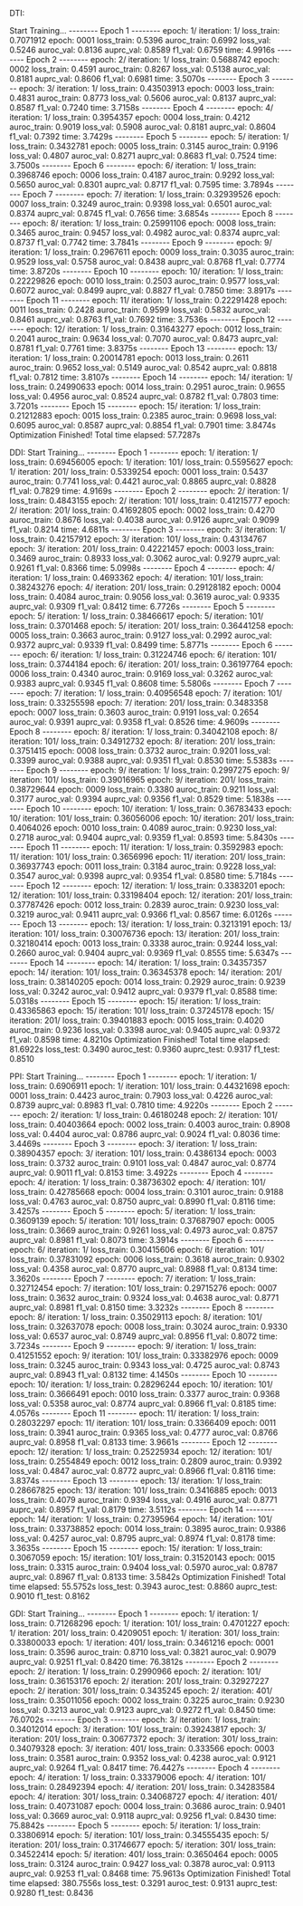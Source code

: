 DTI:

Start Training...
-------- Epoch 1 --------
epoch: 1/ iteration: 1/ loss_train: 0.7071912
epoch: 0001 loss_train: 0.5396 auroc_train: 0.6992 loss_val: 0.5246 auroc_val: 0.8136 auprc_val: 0.8589 f1_val: 0.6759 time: 4.9916s
-------- Epoch 2 --------
epoch: 2/ iteration: 1/ loss_train: 0.5688742
epoch: 0002 loss_train: 0.4591 auroc_train: 0.8267 loss_val: 0.5138 auroc_val: 0.8181 auprc_val: 0.8606 f1_val: 0.6981 time: 3.5070s
-------- Epoch 3 --------
epoch: 3/ iteration: 1/ loss_train: 0.43503913
epoch: 0003 loss_train: 0.4831 auroc_train: 0.8773 loss_val: 0.5606 auroc_val: 0.8137 auprc_val: 0.8587 f1_val: 0.7240 time: 3.7158s
-------- Epoch 4 --------
epoch: 4/ iteration: 1/ loss_train: 0.3954357
epoch: 0004 loss_train: 0.4212 auroc_train: 0.9019 loss_val: 0.5908 auroc_val: 0.8181 auprc_val: 0.8604 f1_val: 0.7392 time: 3.7429s
-------- Epoch 5 --------
epoch: 5/ iteration: 1/ loss_train: 0.3432781
epoch: 0005 loss_train: 0.3145 auroc_train: 0.9196 loss_val: 0.4807 auroc_val: 0.8271 auprc_val: 0.8683 f1_val: 0.7524 time: 3.7500s
-------- Epoch 6 --------
epoch: 6/ iteration: 1/ loss_train: 0.3968746
epoch: 0006 loss_train: 0.4187 auroc_train: 0.9292 loss_val: 0.5650 auroc_val: 0.8301 auprc_val: 0.8717 f1_val: 0.7595 time: 3.7894s
-------- Epoch 7 --------
epoch: 7/ iteration: 1/ loss_train: 0.32939526
epoch: 0007 loss_train: 0.3249 auroc_train: 0.9398 loss_val: 0.6501 auroc_val: 0.8374 auprc_val: 0.8745 f1_val: 0.7656 time: 3.6854s
-------- Epoch 8 --------
epoch: 8/ iteration: 1/ loss_train: 0.25991106
epoch: 0008 loss_train: 0.3465 auroc_train: 0.9457 loss_val: 0.4982 auroc_val: 0.8374 auprc_val: 0.8737 f1_val: 0.7742 time: 3.7841s
-------- Epoch 9 --------
epoch: 9/ iteration: 1/ loss_train: 0.2967611
epoch: 0009 loss_train: 0.3035 auroc_train: 0.9529 loss_val: 0.5758 auroc_val: 0.8438 auprc_val: 0.8768 f1_val: 0.7774 time: 3.8720s
-------- Epoch 10 --------
epoch: 10/ iteration: 1/ loss_train: 0.22229826
epoch: 0010 loss_train: 0.2503 auroc_train: 0.9577 loss_val: 0.6072 auroc_val: 0.8499 auprc_val: 0.8827 f1_val: 0.7850 time: 3.8917s
-------- Epoch 11 --------
epoch: 11/ iteration: 1/ loss_train: 0.22291428
epoch: 0011 loss_train: 0.2428 auroc_train: 0.9599 loss_val: 0.5832 auroc_val: 0.8461 auprc_val: 0.8763 f1_val: 0.7692 time: 3.7536s
-------- Epoch 12 --------
epoch: 12/ iteration: 1/ loss_train: 0.31643277
epoch: 0012 loss_train: 0.2041 auroc_train: 0.9634 loss_val: 0.7070 auroc_val: 0.8473 auprc_val: 0.8781 f1_val: 0.7761 time: 3.8375s
-------- Epoch 13 --------
epoch: 13/ iteration: 1/ loss_train: 0.20014781
epoch: 0013 loss_train: 0.2611 auroc_train: 0.9652 loss_val: 0.5149 auroc_val: 0.8542 auprc_val: 0.8818 f1_val: 0.7812 time: 3.8107s
-------- Epoch 14 --------
epoch: 14/ iteration: 1/ loss_train: 0.24990633
epoch: 0014 loss_train: 0.2951 auroc_train: 0.9655 loss_val: 0.4956 auroc_val: 0.8524 auprc_val: 0.8782 f1_val: 0.7803 time: 3.7201s
-------- Epoch 15 --------
epoch: 15/ iteration: 1/ loss_train: 0.21212883
epoch: 0015 loss_train: 0.2385 auroc_train: 0.9698 loss_val: 0.6095 auroc_val: 0.8587 auprc_val: 0.8854 f1_val: 0.7901 time: 3.8474s
Optimization Finished!
Total time elapsed: 57.7287s



DDI:
Start Training...
-------- Epoch 1 --------
epoch: 1/ iteration: 1/ loss_train: 0.69456005
epoch: 1/ iteration: 101/ loss_train: 0.5595627
epoch: 1/ iteration: 201/ loss_train: 0.5339254
epoch: 0001 loss_train: 0.5437 auroc_train: 0.7741 loss_val: 0.4421 auroc_val: 0.8865 auprc_val: 0.8828 f1_val: 0.7829 time: 4.9169s
-------- Epoch 2 --------
epoch: 2/ iteration: 1/ loss_train: 0.4843155
epoch: 2/ iteration: 101/ loss_train: 0.41215777
epoch: 2/ iteration: 201/ loss_train: 0.41692805
epoch: 0002 loss_train: 0.4270 auroc_train: 0.8676 loss_val: 0.4038 auroc_val: 0.9126 auprc_val: 0.9099 f1_val: 0.8214 time: 4.6811s
-------- Epoch 3 --------
epoch: 3/ iteration: 1/ loss_train: 0.42157912
epoch: 3/ iteration: 101/ loss_train: 0.43134767
epoch: 3/ iteration: 201/ loss_train: 0.42221457
epoch: 0003 loss_train: 0.3469 auroc_train: 0.8933 loss_val: 0.3062 auroc_val: 0.9279 auprc_val: 0.9261 f1_val: 0.8366 time: 5.0998s
-------- Epoch 4 --------
epoch: 4/ iteration: 1/ loss_train: 0.4693362
epoch: 4/ iteration: 101/ loss_train: 0.38243276
epoch: 4/ iteration: 201/ loss_train: 0.29128182
epoch: 0004 loss_train: 0.4084 auroc_train: 0.9056 loss_val: 0.3619 auroc_val: 0.9335 auprc_val: 0.9309 f1_val: 0.8412 time: 6.7726s
-------- Epoch 5 --------
epoch: 5/ iteration: 1/ loss_train: 0.38466617
epoch: 5/ iteration: 101/ loss_train: 0.3701468
epoch: 5/ iteration: 201/ loss_train: 0.36441258
epoch: 0005 loss_train: 0.3663 auroc_train: 0.9127 loss_val: 0.2992 auroc_val: 0.9372 auprc_val: 0.9339 f1_val: 0.8499 time: 5.8771s
-------- Epoch 6 --------
epoch: 6/ iteration: 1/ loss_train: 0.31224746
epoch: 6/ iteration: 101/ loss_train: 0.3744184
epoch: 6/ iteration: 201/ loss_train: 0.36197764
epoch: 0006 loss_train: 0.4340 auroc_train: 0.9169 loss_val: 0.3262 auroc_val: 0.9383 auprc_val: 0.9345 f1_val: 0.8608 time: 5.5806s
-------- Epoch 7 --------
epoch: 7/ iteration: 1/ loss_train: 0.40956548
epoch: 7/ iteration: 101/ loss_train: 0.33255598
epoch: 7/ iteration: 201/ loss_train: 0.3483358
epoch: 0007 loss_train: 0.3603 auroc_train: 0.9191 loss_val: 0.2654 auroc_val: 0.9391 auprc_val: 0.9358 f1_val: 0.8526 time: 4.9609s
-------- Epoch 8 --------
epoch: 8/ iteration: 1/ loss_train: 0.34042108
epoch: 8/ iteration: 101/ loss_train: 0.34912732
epoch: 8/ iteration: 201/ loss_train: 0.3751415
epoch: 0008 loss_train: 0.3732 auroc_train: 0.9201 loss_val: 0.3399 auroc_val: 0.9388 auprc_val: 0.9351 f1_val: 0.8530 time: 5.5383s
-------- Epoch 9 --------
epoch: 9/ iteration: 1/ loss_train: 0.2997275
epoch: 9/ iteration: 101/ loss_train: 0.39016965
epoch: 9/ iteration: 201/ loss_train: 0.38729644
epoch: 0009 loss_train: 0.3380 auroc_train: 0.9211 loss_val: 0.3177 auroc_val: 0.9394 auprc_val: 0.9356 f1_val: 0.8529 time: 5.1838s
-------- Epoch 10 --------
epoch: 10/ iteration: 1/ loss_train: 0.36783433
epoch: 10/ iteration: 101/ loss_train: 0.36056006
epoch: 10/ iteration: 201/ loss_train: 0.4064026
epoch: 0010 loss_train: 0.4089 auroc_train: 0.9230 loss_val: 0.2718 auroc_val: 0.9404 auprc_val: 0.9359 f1_val: 0.8593 time: 5.8430s
-------- Epoch 11 --------
epoch: 11/ iteration: 1/ loss_train: 0.3592983
epoch: 11/ iteration: 101/ loss_train: 0.3656996
epoch: 11/ iteration: 201/ loss_train: 0.36937743
epoch: 0011 loss_train: 0.3184 auroc_train: 0.9228 loss_val: 0.3547 auroc_val: 0.9398 auprc_val: 0.9354 f1_val: 0.8580 time: 5.7184s
-------- Epoch 12 --------
epoch: 12/ iteration: 1/ loss_train: 0.3383201
epoch: 12/ iteration: 101/ loss_train: 0.33198404
epoch: 12/ iteration: 201/ loss_train: 0.37787426
epoch: 0012 loss_train: 0.2839 auroc_train: 0.9230 loss_val: 0.3219 auroc_val: 0.9411 auprc_val: 0.9366 f1_val: 0.8567 time: 6.0126s
-------- Epoch 13 --------
epoch: 13/ iteration: 1/ loss_train: 0.3213191
epoch: 13/ iteration: 101/ loss_train: 0.30076736
epoch: 13/ iteration: 201/ loss_train: 0.32180414
epoch: 0013 loss_train: 0.3338 auroc_train: 0.9244 loss_val: 0.2660 auroc_val: 0.9404 auprc_val: 0.9369 f1_val: 0.8555 time: 5.6347s
-------- Epoch 14 --------
epoch: 14/ iteration: 1/ loss_train: 0.34357357
epoch: 14/ iteration: 101/ loss_train: 0.36345378
epoch: 14/ iteration: 201/ loss_train: 0.38140205
epoch: 0014 loss_train: 0.2929 auroc_train: 0.9239 loss_val: 0.3242 auroc_val: 0.9412 auprc_val: 0.9379 f1_val: 0.8588 time: 5.0318s
-------- Epoch 15 --------
epoch: 15/ iteration: 1/ loss_train: 0.43365863
epoch: 15/ iteration: 101/ loss_train: 0.37245178
epoch: 15/ iteration: 201/ loss_train: 0.39401883
epoch: 0015 loss_train: 0.4020 auroc_train: 0.9236 loss_val: 0.3398 auroc_val: 0.9405 auprc_val: 0.9372 f1_val: 0.8598 time: 4.8210s
Optimization Finished!
Total time elapsed: 81.6922s
loss_test: 0.3490 auroc_test: 0.9360 auprc_test: 0.9317 f1_test: 0.8510

PPI:
Start Training...
-------- Epoch 1 --------
epoch: 1/ iteration: 1/ loss_train: 0.6906911
epoch: 1/ iteration: 101/ loss_train: 0.44321698
epoch: 0001 loss_train: 0.4423 auroc_train: 0.7903 loss_val: 0.4226 auroc_val: 0.8739 auprc_val: 0.8983 f1_val: 0.7810 time: 4.9220s
-------- Epoch 2 --------
epoch: 2/ iteration: 1/ loss_train: 0.46180248
epoch: 2/ iteration: 101/ loss_train: 0.40403664
epoch: 0002 loss_train: 0.4003 auroc_train: 0.8908 loss_val: 0.4404 auroc_val: 0.8786 auprc_val: 0.9024 f1_val: 0.8036 time: 3.4469s
-------- Epoch 3 --------
epoch: 3/ iteration: 1/ loss_train: 0.38904357
epoch: 3/ iteration: 101/ loss_train: 0.4386134
epoch: 0003 loss_train: 0.3732 auroc_train: 0.9101 loss_val: 0.4847 auroc_val: 0.8774 auprc_val: 0.9011 f1_val: 0.8153 time: 3.4922s
-------- Epoch 4 --------
epoch: 4/ iteration: 1/ loss_train: 0.38736302
epoch: 4/ iteration: 101/ loss_train: 0.42785668
epoch: 0004 loss_train: 0.3101 auroc_train: 0.9188 loss_val: 0.4763 auroc_val: 0.8750 auprc_val: 0.8990 f1_val: 0.8116 time: 3.4257s
-------- Epoch 5 --------
epoch: 5/ iteration: 1/ loss_train: 0.3609139
epoch: 5/ iteration: 101/ loss_train: 0.37687907
epoch: 0005 loss_train: 0.3669 auroc_train: 0.9261 loss_val: 0.4973 auroc_val: 0.8757 auprc_val: 0.8981 f1_val: 0.8073 time: 3.3914s
-------- Epoch 6 --------
epoch: 6/ iteration: 1/ loss_train: 0.30415606
epoch: 6/ iteration: 101/ loss_train: 0.37831092
epoch: 0006 loss_train: 0.3618 auroc_train: 0.9302 loss_val: 0.4358 auroc_val: 0.8770 auprc_val: 0.8988 f1_val: 0.8134 time: 3.3620s
-------- Epoch 7 --------
epoch: 7/ iteration: 1/ loss_train: 0.32712454
epoch: 7/ iteration: 101/ loss_train: 0.29715276
epoch: 0007 loss_train: 0.3632 auroc_train: 0.9324 loss_val: 0.4638 auroc_val: 0.8771 auprc_val: 0.8981 f1_val: 0.8150 time: 3.3232s
-------- Epoch 8 --------
epoch: 8/ iteration: 1/ loss_train: 0.35029113
epoch: 8/ iteration: 101/ loss_train: 0.32637078
epoch: 0008 loss_train: 0.3024 auroc_train: 0.9330 loss_val: 0.6537 auroc_val: 0.8749 auprc_val: 0.8956 f1_val: 0.8072 time: 3.7234s
-------- Epoch 9 --------
epoch: 9/ iteration: 1/ loss_train: 0.41251552
epoch: 9/ iteration: 101/ loss_train: 0.33382976
epoch: 0009 loss_train: 0.3245 auroc_train: 0.9343 loss_val: 0.4725 auroc_val: 0.8743 auprc_val: 0.8943 f1_val: 0.8132 time: 4.1450s
-------- Epoch 10 --------
epoch: 10/ iteration: 1/ loss_train: 0.28296244
epoch: 10/ iteration: 101/ loss_train: 0.3666491
epoch: 0010 loss_train: 0.3377 auroc_train: 0.9368 loss_val: 0.5358 auroc_val: 0.8774 auprc_val: 0.8966 f1_val: 0.8185 time: 4.0576s
-------- Epoch 11 --------
epoch: 11/ iteration: 1/ loss_train: 0.28032297
epoch: 11/ iteration: 101/ loss_train: 0.3366409
epoch: 0011 loss_train: 0.3941 auroc_train: 0.9365 loss_val: 0.4777 auroc_val: 0.8766 auprc_val: 0.8958 f1_val: 0.8133 time: 3.9661s
-------- Epoch 12 --------
epoch: 12/ iteration: 1/ loss_train: 0.25225934
epoch: 12/ iteration: 101/ loss_train: 0.2554849
epoch: 0012 loss_train: 0.2809 auroc_train: 0.9392 loss_val: 0.4847 auroc_val: 0.8772 auprc_val: 0.8966 f1_val: 0.8116 time: 3.8374s
-------- Epoch 13 --------
epoch: 13/ iteration: 1/ loss_train: 0.28667825
epoch: 13/ iteration: 101/ loss_train: 0.3416885
epoch: 0013 loss_train: 0.4079 auroc_train: 0.9394 loss_val: 0.4916 auroc_val: 0.8771 auprc_val: 0.8957 f1_val: 0.8179 time: 3.5112s
-------- Epoch 14 --------
epoch: 14/ iteration: 1/ loss_train: 0.27395964
epoch: 14/ iteration: 101/ loss_train: 0.33738852
epoch: 0014 loss_train: 0.3895 auroc_train: 0.9386 loss_val: 0.4257 auroc_val: 0.8795 auprc_val: 0.8974 f1_val: 0.8178 time: 3.3635s
-------- Epoch 15 --------
epoch: 15/ iteration: 1/ loss_train: 0.3067059
epoch: 15/ iteration: 101/ loss_train: 0.31520143
epoch: 0015 loss_train: 0.3315 auroc_train: 0.9404 loss_val: 0.5970 auroc_val: 0.8787 auprc_val: 0.8967 f1_val: 0.8133 time: 3.5842s
Optimization Finished!
Total time elapsed: 55.5752s
loss_test: 0.3943 auroc_test: 0.8860 auprc_test: 0.9010 f1_test: 0.8162

GDI:
Start Training...
-------- Epoch 1 --------
epoch: 1/ iteration: 1/ loss_train: 0.71268296
epoch: 1/ iteration: 101/ loss_train: 0.4701227
epoch: 1/ iteration: 201/ loss_train: 0.4209051
epoch: 1/ iteration: 301/ loss_train: 0.33800033
epoch: 1/ iteration: 401/ loss_train: 0.3461216
epoch: 0001 loss_train: 0.3596 auroc_train: 0.8710 loss_val: 0.3821 auroc_val: 0.9079 auprc_val: 0.9251 f1_val: 0.8420 time: 76.3812s
-------- Epoch 2 --------
epoch: 2/ iteration: 1/ loss_train: 0.2990966
epoch: 2/ iteration: 101/ loss_train: 0.36153176
epoch: 2/ iteration: 201/ loss_train: 0.32927227
epoch: 2/ iteration: 301/ loss_train: 0.3435245
epoch: 2/ iteration: 401/ loss_train: 0.35011056
epoch: 0002 loss_train: 0.3225 auroc_train: 0.9230 loss_val: 0.3213 auroc_val: 0.9123 auprc_val: 0.9272 f1_val: 0.8450 time: 76.0702s
-------- Epoch 3 --------
epoch: 3/ iteration: 1/ loss_train: 0.34012014
epoch: 3/ iteration: 101/ loss_train: 0.39243817
epoch: 3/ iteration: 201/ loss_train: 0.30677372
epoch: 3/ iteration: 301/ loss_train: 0.34079328
epoch: 3/ iteration: 401/ loss_train: 0.333566
epoch: 0003 loss_train: 0.3581 auroc_train: 0.9352 loss_val: 0.4238 auroc_val: 0.9121 auprc_val: 0.9264 f1_val: 0.8417 time: 76.4427s
-------- Epoch 4 --------
epoch: 4/ iteration: 1/ loss_train: 0.33379006
epoch: 4/ iteration: 101/ loss_train: 0.28492394
epoch: 4/ iteration: 201/ loss_train: 0.34283584
epoch: 4/ iteration: 301/ loss_train: 0.34068727
epoch: 4/ iteration: 401/ loss_train: 0.40731087
epoch: 0004 loss_train: 0.3686 auroc_train: 0.9401 loss_val: 0.3669 auroc_val: 0.9118 auprc_val: 0.9256 f1_val: 0.8430 time: 75.8842s
-------- Epoch 5 --------
epoch: 5/ iteration: 1/ loss_train: 0.33806914
epoch: 5/ iteration: 101/ loss_train: 0.34555435
epoch: 5/ iteration: 201/ loss_train: 0.31746677
epoch: 5/ iteration: 301/ loss_train: 0.34522414
epoch: 5/ iteration: 401/ loss_train: 0.3650464
epoch: 0005 loss_train: 0.3124 auroc_train: 0.9427 loss_val: 0.3878 auroc_val: 0.9113 auprc_val: 0.9253 f1_val: 0.8468 time: 75.9613s
Optimization Finished!
Total time elapsed: 380.7556s
loss_test: 0.3291 auroc_test: 0.9131 auprc_test: 0.9280 f1_test: 0.8436